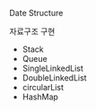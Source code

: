 Date Structure

자료구조 구현

- Stack
- Queue
- SingleLinkedList
- DoubleLinkedList
- circularList
- HashMap

